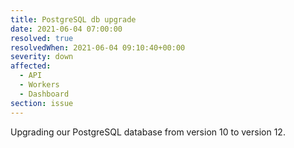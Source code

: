 ```yaml
---
title: PostgreSQL db upgrade
date: 2021-06-04 07:00:00
resolved: true
resolvedWhen: 2021-06-04 09:10:40+00:00
severity: down
affected:
  - API
  - Workers
  - Dashboard
section: issue
---
```


Upgrading our PostgreSQL database from version 10 to version 12.
